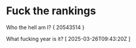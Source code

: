 # Fuck the rankings

Who the hell am I?
{ 20543514 }

What fucking year is it?
[ 2025-03-26T09:43:20Z ]
